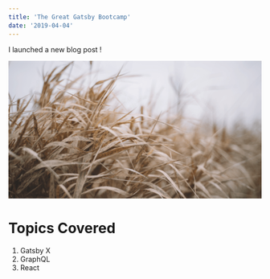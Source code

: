 ```yaml
---
title: 'The Great Gatsby Bootcamp'
date: '2019-04-04'
---
```


I launched a new blog post !

![Grass](./grass.png)

# Topics Covered

1. Gatsby X
2. GraphQL
3. React 